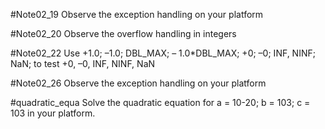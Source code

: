 #Note02_19 
Observe the exception handling on your platform
 
#Note02_20
Observe the overflow handling in integers

#Note02_22
Use +1.0; –1.0; DBL_MAX; – 1.0*DBL_MAX; +0; –0;  INF, NINF; NaN; to test 
+0, –0, INF, NINF, NaN

#Note02_26
Observe the exception handling on your platform

#quadratic_equa
Solve the quadratic equation for a = 10-20; b = 103; c = 103 in your platform.  

